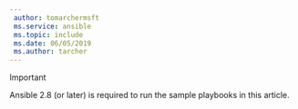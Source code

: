 ```yaml
---
 author: tomarchermsft
 ms.service: ansible
 ms.topic: include
 ms.date: 06/05/2019
 ms.author: tarcher
---
```


> [!Important]
> Ansible 2.8 (or later) is required to run the sample playbooks in this article.